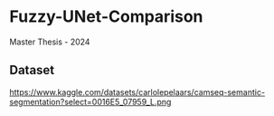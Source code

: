 # Fuzzy-UNet-Comparison
Master Thesis - 2024

## Dataset
https://www.kaggle.com/datasets/carlolepelaars/camseq-semantic-segmentation?select=0016E5_07959_L.png